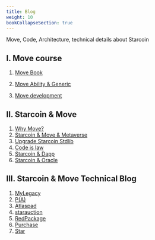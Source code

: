 ```yaml
---
title: Blog
weight: 10
bookCollapseSection: true
---
```


Move, Code, Architecture, technical details about Starcoin 

<!--more-->

## I. Move course

1. [Move Book](https://move-book.com/)

2.  [Move Ability & Generic](https://starcoin.org/en/developer/blog/move_advanced_tutorial/)

3. [Move development](https://starcoin.org/en/developer/blog/move_development/)



## II. Starcoin & Move

1. [Why Move?](https://starcoin.org/en/developer/blog/starcoin_move_resource)
2. [Starcoin & Move & Metaverse](https://starcoin.org/zh/developer/blog/starcoin_metaverse)
3. [Upgrade Starcoin Stdlib](https://starcoin.org/zh/developer/blog/starcoin_stdlib_upgrade)
4. [Code is law](https://starcoin.org/zh/developer/blog/starcoin_code_is_law)
5. [Starcoin & Dapp](https://starcoin.org/zh/developer/blog/starcoin_dapp)
6. [Starcoin & Oracle](https://starcoin.org/zh/developer/blog/starcoin_oracle_protocol)



## III. Starcoin & Move Technical Blog

1. [MyLegacy](https://starcoin.org/en/developer/blog/move%E9%BB%91%E5%AE%A2%E6%9D%BE_mylegacy%E6%BA%90%E7%A0%81%E5%88%86%E6%9E%90/)
2. [P(A)](https://starcoin.org/en/developer/blog/move%E9%BB%91%E5%AE%A2%E6%9D%BE_pa%E6%BA%90%E7%A0%81%E5%88%86%E6%9E%90/)
3. [Atlaspad](https://starcoin.org/en/developer/blog/move_ido_atlaspad/)
4. [starauction](https://starcoin.org/zh/developer/blog/move_starauction/)
5. [RedPackage](https://starcoin.org/zh/developer/blog/move_redpackage/)
6. [Purchase](https://starcoin.org/zh/developer/blog/move_purchase/)
7. [Star](https://starcoin.org/zh/developer/blog/move_starstar/)



